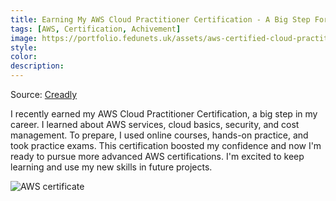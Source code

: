 ```yaml
---
title: Earning My AWS Cloud Practitioner Certification - A Big Step Forward
tags: [AWS, Certification, Achivement]
image: https://portfolio.fedunets.uk/assets/aws-certified-cloud-practitioner.png
style: 
color: 
description: 
---
```


Source: [Creadly](https://www.credly.com/badges/6ed74c90-6f97-4fdb-b5de-9bdfde7cce1f/public_url)

I recently earned my AWS Cloud Practitioner Certification, a big step in my career. I learned about AWS services, cloud basics, security, and cost management. To prepare, I used online courses, hands-on practice, and took practice exams. This certification boosted my confidence and now I'm ready to pursue more advanced AWS certifications. I'm excited to keep learning and use my new skills in future projects.

![AWS certificate](https://portfolio.fedunets.uk/assets/2024-05-24_11h54_41.png)